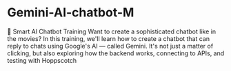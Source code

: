 # Gemini-AI-chatbot-M
🧠 Smart AI Chatbot Training Want to create a sophisticated chatbot like in the movies? In this training, we'll learn how to create a chatbot that can reply to chats using Google's AI — called Gemini. It's not just a matter of clicking, but also exploring how the backend works, connecting to APIs, and testing with Hoppscotch
